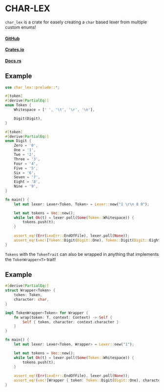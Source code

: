 # CHAR-LEX

`char_lex` is a crate for easely creating a `char` based lexer from multiple custom enums!

#### [GitHub](https://github.com/Lukas3674/char-lex)
#### [Crates.io](https://crates.io/crates/char-lex)
#### [Docs.rs](https://docs.rs/char-lex/0.1.1/char_lex/)

## Example

```rust
use char_lex::prelude::*;

#[token]
#[derive(PartialEq)]
enum Token {
    Whitespace = [' ', '\t', '\r', '\n'],

    Digit(Digit),
}

#[token]
#[derive(PartialEq)]
enum Digit {
    Zero = '0',
    One = '1',
    Two = '2',
    Three = '3',
    Four = '4',
    Five = '5',
    Six = '6',
    Seven = '7',
    Eight = '8',
    Nine = '9',
}

fn main() {
    let mut lexer: Lexer<Token, Token> = Lexer::new("1 \r\n 8 9");

    let mut tokens = Vec::new();
    while let Ok(t) = lexer.poll(Some(Token::Whitespace)) {
        tokens.push(t);
    }
    
    assert_eq!(Err(LexErr::EndOfFile), lexer.poll(None));
    assert_eq!(vec![Token::Digit(Digit::One), Token::Digit(Digit::Eight), Token::Digit(Digit::Nine)], tokens);
}
```

`Tokens` with the `TokenTrait` can also be wrapped in anything that implements the `TokenWrapper<T>` trait!

## Example

```rust
#[derive(PartialEq)]
struct Wrapper<Token> {
    token: Token,
    character: char,
}

impl TokenWrapper<Token> for Wrapper {
    fn wrap(token: T, context: Context) -> Self {
        Self { token, character: context.character }
    }
}

fn main() {
    let mut lexer: Lexer<Token, Wrapper> = Lexer::new("1");

    let mut tokens = Vec::new();
    while let Ok(t) = lexer.poll(Some(Token::Whitespace)) {
        tokens.push(t);
    }
    
    assert_eq!(Err(LexErr::EndOfFile), lexer.poll(None));
    assert_eq!(vec![Wrapper { token: Token::Digit(Digit::One), character: '1' }], tokens);
}
```
